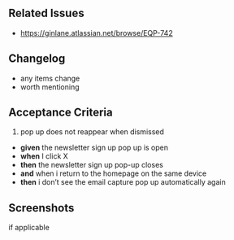 ## Related Issues
- https://ginlane.atlassian.net/browse/EQP-742

## Changelog
- any items change
- worth mentioning

## Acceptance Criteria

1. pop up does not reappear when dismissed
- __given__ the newsletter sign up pop up is open
- __when__ I click X
- __then__ the newsletter sign up pop-up closes
- __and__ when i return to the homepage on the same device
- __then__ i don’t see the email capture pop up automatically again


## Screenshots

if applicable
